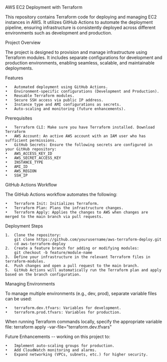 AWS EC2 Deployment with Terraform

This repository contains Terraform code for deploying and managing EC2 instances in AWS. It utilizes GitHub Actions to automate the deployment pipeline, ensuring infrastructure is consistently deployed across different environments such as development and production.

Project Overview

The project is designed to provision and manage infrastructure using Terraform modules. It includes separate configurations for development and production environments, enabling seamless, scalable, and maintainable deployments.

Features

	•	Automated deployment using GitHub Actions.
	•	Environment-specific configurations (Development and Production).
	•	Reusable Terraform modules.
	•	Secure SSH access via public IP address.
	•	Instance type and AMI configurations as secrets.
	•	Auto-scaling and monitoring (future enhancements).

Prerequisites

	•	Terraform CLI: Make sure you have Terraform installed. Download Terraform
	•	AWS Account: An active AWS account with an IAM user who has sufficient permissions.
	•	GitHub Secrets: Ensure the following secrets are configured in your GitHub repository:
	•	AWS_ACCESS_KEY_ID
	•	AWS_SECRET_ACCESS_KEY
	•	INSTANCE_TYPE
	•	AMI_ID
	•	AWS_REGION
	•	SSH_IP

GitHub Actions Workflow

The GitHub Actions workflow automates the following:

	•	Terraform Init: Initializes Terraform.
	•	Terraform Plan: Plans the infrastructure changes.
	•	Terraform Apply: Applies the changes to AWS when changes are merged to the main branch via pull requests.

Deployment Steps

	1.	Clone the repository:
        git clone https://github.com/yourusername/aws-terraform-deploy.git
        cd aws-terraform-deploy
    2.	Create a feature branch for adding or modifying modules:
        git checkout -b feature/module-name
    3.	Define your infrastructure in the relevant Terraform files in terraform-modules.
	4.	Push changes and open a pull request to the main branch.
	5.	GitHub Actions will automatically run the Terraform plan and apply based on the branch configuration.

Managing Environments

To manage multiple environments (e.g., dev, prod), separate variable files can be used:

	•	terraform.dev.tfvars: Variables for development.
	•	terraform.prod.tfvars: Variables for production.

When running Terraform commands locally, specify the appropriate variable file:
    terraform apply -var-file="terraform.dev.tfvars"

Future Enhancements -- working on this project to:

	•	Implement auto-scaling groups for production.
	•	Add CloudWatch monitoring and alarms.
	•	Expand networking (VPCs, subnets, etc.) for higher security.